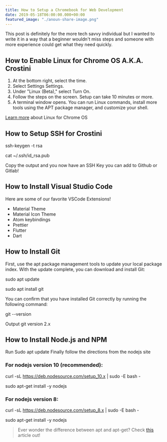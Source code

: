 ```yaml
---
title: How to Setup a Chromebook for Web Development
date: 2019-05-18T06:00:00.000+00:00
featured_image: "./anoun-share-image.png"
---
```


This post is definitely for the more tech savvy individual but I wanted to write it in a way that a beginner wouldn't miss steps and someone with more experience could get what they need quickly.


## How to Enable Linux for Chrome OS A.K.A. Crostini

1. At the bottom right, select the time. 
2. Select Settings Settings.
3. Under "Linux (Beta)," select Turn On.
4. Follow the steps on the screen. Setup can take 10 minutes or more.
5. A terminal window opens. You can run Linux commands, install more tools using the APT package manager, and customize your shell.

[Learn more](https://support.google.com/chromebook/answer/9145439?hl=en) about Linux for Chrome OS

## How to Setup SSH for Crostini

ssh-keygen -t rsa

cat ~/.ssh/id_rsa.pub

Copy the output and you now have an SSH Key you can add to Github or Gitlab!

## How to Install Visual Studio Code

Here are some of our favorite VSCode Extensions!

* Material Theme
* Material Icon Theme
* Atom keybindings
* Prettier
* Flutter
* Dart


## How to Install Git

First, use the apt package management tools to update your local package index. With the update complete, you can download and install Git:

sudo apt update

sudo apt install git

You can confirm that you have installed Git correctly by running the following command:

git --version

Output
git version 2.x

## How to Install Node.js and NPM

Run
Sudo apt update
Finally follow the directions from the nodejs site
 
 
### For nodejs version 10 (recommended):
curl -sL https://deb.nodesource.com/setup_10.x | sudo -E bash -

sudo apt-get install -y nodejs

### For nodejs version 8:
curl -sL https://deb.nodesource.com/setup_8.x | sudo -E bash -

sudo apt-get install -y nodejs
 
> Ever wonder the difference between apt and apt-get?
> Check [this](https://itsfoss.com/>apt-vs-apt-get-difference/) article out!
